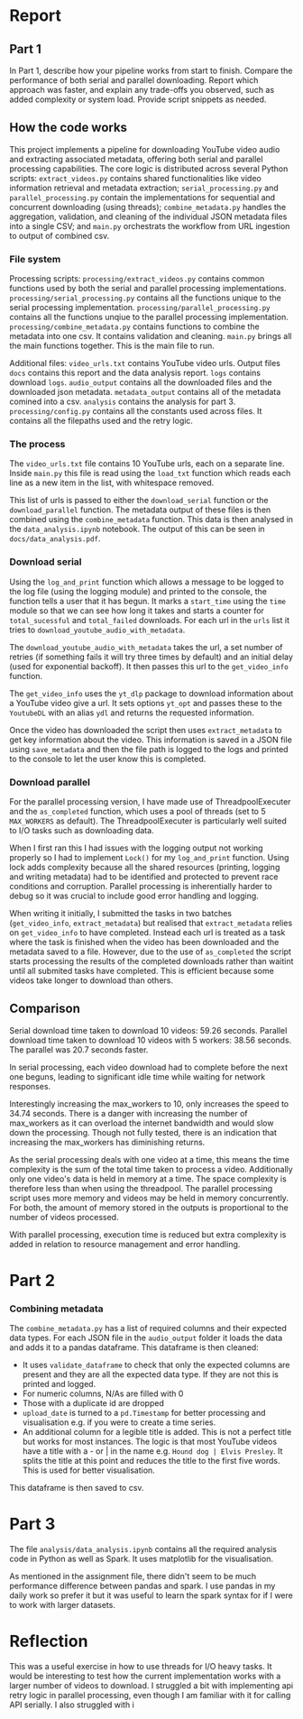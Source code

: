 # Report

## Part 1
In Part 1, describe how your pipeline works from start to finish. Compare the performance of both serial and parallel downloading. Report which approach was faster, and explain any trade-offs you observed, such as added complexity or system load. Provide script snippets as needed.

## How the code works

This project implements a pipeline for downloading YouTube video audio and extracting associated metadata, offering both serial and parallel processing capabilities. The core logic is distributed across several Python scripts: `extract_videos.py` contains shared functionalities like video information retrieval and metadata extraction; `serial_processing.py` and `parallel_processing.py` contain the implementations for sequential and concurrent downloading (using threads); `combine_metadata.py` handles the aggregation, validation, and cleaning of the individual JSON metadata files into a single CSV; and `main.py` orchestrats the workflow from URL ingestion to output of combined csv.

### File system
Processing scripts:
`processing/extract_videos.py` contains common functions used by both the serial and parallel processing implementations.
`processing/serial_processing.py` contains all the functions unique to the serial processing implementation.
`processing/parallel_processing.py` contains all the functions unqiue to the parallel processing implementation.
`processing/combine_metadata.py` contains functions to combine the metadata into one csv. It contains validation and cleaning. 
`main.py` brings all the main functions together. This is the main file to run. 

Additional files:
`video_urls.txt` contains YouTube video urls. 
Output files
`docs` contains this report and the data analysis report.
`logs` contains download `logs`.
`audio_output` contains all the downloaded files and the downloaded json metadata. 
`metadata_output` contains all of the metadata comined into a csv. 
`analysis` contains the analysis for part 3. 
`processing/config.py` contains all the constants used across files. It contains all the filepaths used and the retry logic.

### The process
The `video_urls.txt` file contains 10 YouTube urls, each on a separate line. Inside `main.py` this file is read using the `load_txt` function which reads each line as a new item in the list, with whitespace removed. 

This list of urls is passed to either the `download_serial` function or the `download_parallel` function. The metadata output of these files is then combined using the `combine_metadata` function. This data is then analysed in the `data_analysis.ipynb` notebook. The output of this can be seen in `docs/data_analysis.pdf`.

### Download serial
Using the `log_and_print` function which allows a message to be logged to the log file (using the logging module) and printed to the console, the function tells a user that it has begun. It marks a `start_time` using the `time` module so that we can see how long it takes and starts a counter for `total_sucessful` and `total_failed` downloads. 
For each url in the `urls` list it tries to `download_youtube_audio_with_metadata`. 

The `download_youtube_audio_with_metadata` takes the url, a set number of retries (if something fails it will try three times by default) and an initial delay (used for exponential backoff). It then passes this url to the `get_video_info` function.

The `get_video_info` uses the `yt_dlp` package to download information about a YouTube video give a url. It sets options `yt_opt` and passes these to the `YoutubeDL` with an alias `ydl` and returns the requested information. 

Once the video has downloaded the script then uses `extract_metadata` to get key information about the video. This information is saved in a JSON file using `save_metadata` and then the file path is logged to the logs and printed to the console to let the user know this is completed. 

### Download parallel
For the parallel processing version, I have made use of ThreadpoolExecuter and the `as_completed` function, which uses a pool of threads (set to 5 `MAX_WORKERS` as default). The ThreadpoolExecuter is particularly well suited to I/O tasks such as downloading data. 

When I first ran this I had issues with the logging output not working properly so I had to implement `Lock()` for my `log_and_print` function. Using lock adds complexity because all the shared resources (printing, logging and writing metadata) had to be identified and protected to prevent race conditions and corruption. Parallel processing is inherentially harder to debug so it was crucial to include good error handling and logging. 

When writing it initially, I submitted the tasks in two batches (`get_video_info`, `extract_metadata`) but realised that `extract_metadata` relies on `get_video_info` to have completed. Instead each url is treated as a task where the task is finished when the video has been downloaded and the metadata saved to a file. However, due to the use of `as_completed` the script starts processing the results of the completed downloads rather than waitint until all submited tasks have completed. This is efficient because some videos take longer to download than others. 

## Comparison
Serial download time taken to download 10 videos: 59.26 seconds.
Parallel download time taken to download 10 videos with 5 workers: 38.56 seconds.
The parallel was 20.7 seconds faster. 

In serial processing, each video download had to complete before the next one beguns, leading to significant idle time while waiting for network responses. 

Interestingly increasing the max_workers to 10, only increases the speed to 34.74 seconds. There is a danger with increasing the number of max_workers as it can overload the internet bandwidth and would slow down the processing. Though not fully tested, there is an indication that increasing the max_workers has diminishing returns. 

As the serial processing deals with one video at a time, this means the time complexity is the sum of the total time taken to process a video. Additionally only one video's data is held in memory at a time. The space complexity is therefore less than when using the threadpool. The parallel processing script uses more memory and videos may be held in memory concurrently. For both, the amount of memory stored in the outputs is proportional to the number of videos processed. 

With parallel processing, execution time is reduced but extra complexity is added in relation to resource management and error handling. 

# Part 2 

### Combining metadata
The `combine_metadata.py` has a list of required columns and their expected data types. For each JSON file in the `audio_output` folder it loads the data and adds it to a pandas dataframe. This dataframe is then cleaned:
- It uses `validate_dataframe` to check that only the expected columns are present and they are all the expected data type. If they are not this is printed and logged. 
- For numeric columns, N/As are filled with 0
- Those with a duplicate id are dropped
- `upload_date` is turned to a `pd.Timestamp` for better processing and visualisation e.g. if you were to create a time series. 
- An additional column for a legible title is added. This is not a perfect title but works for most instances. The logic is that most YouTube videos have a title with a - or | in the name e.g. `Hound dog | Elvis Presley`. It splits the title at this point and reduces the title to the first five words. This is used for better visualisation.

This dataframe is then saved to csv. 

# Part 3
The file `analysis/data_analysis.ipynb` contains all the required analysis code in Python as well as Spark. It uses matplotlib for the visualisation. 

As mentioned in the assignment file, there didn't seem to be much performance difference between pandas and spark. I use pandas in my daily work so prefer it but it was useful to learn the spark syntax for if I were to work with larger datasets. 


# Reflection
This was a useful exercise in how to use threads for I/O heavy tasks. It would be interesting to test how the current implementation works with a larger number of videos to download. I struggled a bit with implementing api retry logic in parallel processing, even though I am familiar with it for calling API serially. I also struggled with i


